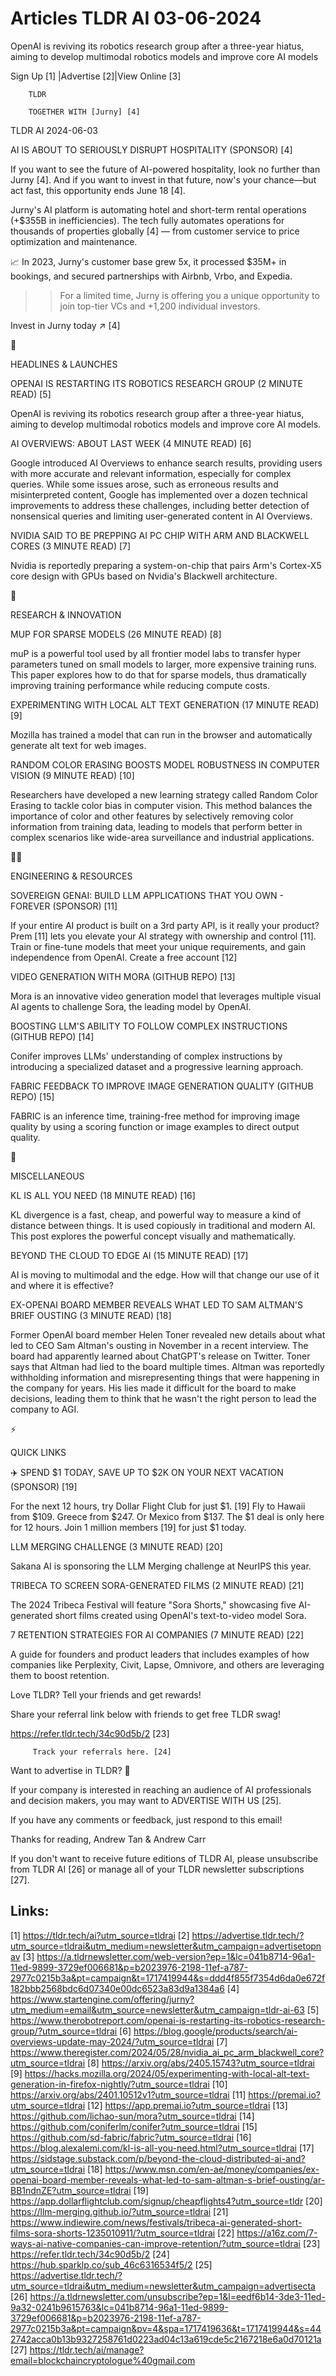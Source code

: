 # Articles TLDR AI 03-06-2024

OpenAI is reviving its robotics research group after a three-year
hiatus, aiming to develop multimodal robotics models and improve core
AI models  

 Sign Up [1] |Advertise [2]|View Online [3] 

		TLDR 

		TOGETHER WITH [Jurny] [4]

TLDR AI 2024-06-03

 AI IS ABOUT TO SERIOUSLY DISRUPT HOSPITALITY (SPONSOR) [4] 

 If you want to see the future of AI-powered hospitality, look no
further than Jurny [4]. And if you want to invest in that future,
now's your chance—but act fast, this opportunity ends June 18 [4].

Jurny's AI platform is automating hotel and short-term rental
operations (+$355B in inefficiencies). The tech fully automates
operations for thousands of properties globally [4] — from customer
service to price optimization and maintenance.

📈 In 2023, Jurny's customer base grew 5x, it processed $35M+ in
bookings, and secured partnerships with Airbnb, Vrbo, and Expedia. 

>>For a limited time, Jurny is offering you a unique opportunity to
join top-tier VCs and +1,200 individual investors. 

Invest in Jurny today ↗️ [4]

🚀 

HEADLINES & LAUNCHES

 OPENAI IS RESTARTING ITS ROBOTICS RESEARCH GROUP (2 MINUTE READ) [5] 

 OpenAI is reviving its robotics research group after a three-year
hiatus, aiming to develop multimodal robotics models and improve core
AI models. 

 AI OVERVIEWS: ABOUT LAST WEEK (4 MINUTE READ) [6] 

 Google introduced AI Overviews to enhance search results, providing
users with more accurate and relevant information, especially for
complex queries. While some issues arose, such as erroneous results
and misinterpreted content, Google has implemented over a dozen
technical improvements to address these challenges, including better
detection of nonsensical queries and limiting user-generated content
in AI Overviews. 

 NVIDIA SAID TO BE PREPPING AI PC CHIP WITH ARM AND BLACKWELL CORES (3
MINUTE READ) [7] 

 Nvidia is reportedly preparing a system-on-chip that pairs Arm's
Cortex-X5 core design with GPUs based on Nvidia's Blackwell
architecture. 

🧠 

RESEARCH & INNOVATION

 MUP FOR SPARSE MODELS (26 MINUTE READ) [8] 

 muP is a powerful tool used by all frontier model labs to transfer
hyper parameters tuned on small models to larger, more expensive
training runs. This paper explores how to do that for sparse models,
thus dramatically improving training performance while reducing
compute costs. 

 EXPERIMENTING WITH LOCAL ALT TEXT GENERATION (17 MINUTE READ) [9] 

 Mozilla has trained a model that can run in the browser and
automatically generate alt text for web images. 

 RANDOM COLOR ERASING BOOSTS MODEL ROBUSTNESS IN COMPUTER VISION (9
MINUTE READ) [10] 

 Researchers have developed a new learning strategy called Random
Color Erasing to tackle color bias in computer vision. This method
balances the importance of color and other features by selectively
removing color information from training data, leading to models that
perform better in complex scenarios like wide-area surveillance and
industrial applications. 

🧑‍💻 

ENGINEERING & RESOURCES

 SOVEREIGN GENAI: BUILD LLM APPLICATIONS THAT YOU OWN - FOREVER
(SPONSOR) [11] 

 If your entire AI product is built on a 3rd party API, is it really
your product? Prem [11] lets you elevate your AI strategy with
ownership and control [11]. Train or fine-tune models that meet your
unique requirements, and gain independence from OpenAI. Create a free
account [12] 

 VIDEO GENERATION WITH MORA (GITHUB REPO) [13] 

 Mora is an innovative video generation model that leverages multiple
visual AI agents to challenge Sora, the leading model by OpenAI. 

 BOOSTING LLM'S ABILITY TO FOLLOW COMPLEX INSTRUCTIONS (GITHUB REPO)
[14] 

 Conifer improves LLMs' understanding of complex instructions by
introducing a specialized dataset and a progressive learning approach.


 FABRIC FEEDBACK TO IMPROVE IMAGE GENERATION QUALITY (GITHUB REPO)
[15] 

 FABRIC is an inference time, training-free method for improving image
quality by using a scoring function or image examples to direct output
quality. 

🎁 

MISCELLANEOUS

 KL IS ALL YOU NEED (18 MINUTE READ) [16] 

 KL divergence is a fast, cheap, and powerful way to measure a kind of
distance between things. It is used copiously in traditional and
modern AI. This post explores the powerful concept visually and
mathematically. 

 BEYOND THE CLOUD TO EDGE AI (15 MINUTE READ) [17] 

 AI is moving to multimodal and the edge. How will that change our use
of it and where it is effective? 

 EX-OPENAI BOARD MEMBER REVEALS WHAT LED TO SAM ALTMAN'S BRIEF OUSTING
(3 MINUTE READ) [18] 

 Former OpenAI board member Helen Toner revealed new details about
what led to CEO Sam Altman's ousting in November in a recent
interview. The board had apparently learned about ChatGPT's release on
Twitter. Toner says that Altman had lied to the board multiple times.
Altman was reportedly withholding information and misrepresenting
things that were happening in the company for years. His lies made it
difficult for the board to make decisions, leading them to think that
he wasn't the right person to lead the company to AGI. 

⚡ 

QUICK LINKS

 ✈️ SPEND $1 TODAY, SAVE UP TO $2K ON YOUR NEXT VACATION (SPONSOR)
[19] 

 For the next 12 hours, try Dollar Flight Club for just $1. [19] Fly
to Hawaii from $109. Greece from $247. Or Mexico from $137. The $1
deal is only here for 12 hours. Join 1 million members [19] for just
$1 today. 

 LLM MERGING CHALLENGE (3 MINUTE READ) [20] 

 Sakana AI is sponsoring the LLM Merging challenge at NeurIPS this
year. 

 TRIBECA TO SCREEN SORA-GENERATED FILMS (2 MINUTE READ) [21] 

 The 2024 Tribeca Festival will feature "Sora Shorts," showcasing five
AI-generated short films created using OpenAI's text-to-video model
Sora. 

 7 RETENTION STRATEGIES FOR AI COMPANIES (7 MINUTE READ) [22] 

 A guide for founders and product leaders that includes examples of
how companies like Perplexity, Civit, Lapse, Omnivore, and others are
leveraging them to boost retention. 

Love TLDR? Tell your friends and get rewards!

 Share your referral link below with friends to get free TLDR swag! 

 https://refer.tldr.tech/34c90d5b/2 [23] 

		 Track your referrals here. [24] 

Want to advertise in TLDR? 📰

 If your company is interested in reaching an audience of AI
professionals and decision makers, you may want to ADVERTISE WITH US
[25]. 

 If you have any comments or feedback, just respond to this email! 

Thanks for reading, 
Andrew Tan & Andrew Carr 

If you don't want to receive future editions of TLDR AI, please
unsubscribe from TLDR AI [26] or manage all of your TLDR newsletter
subscriptions [27]. 

 

Links:
------
[1] https://tldr.tech/ai?utm_source=tldrai
[2] https://advertise.tldr.tech/?utm_source=tldrai&utm_medium=newsletter&utm_campaign=advertisetopnav
[3] https://a.tldrnewsletter.com/web-version?ep=1&lc=041b8714-96a1-11ed-9899-3729ef006681&p=b2023976-2198-11ef-a787-2977c0215b3a&pt=campaign&t=1717419944&s=ddd4f855f7354d6da0e672f182bbb2568bdc6d07340e00dc6523a83d9a1384a6
[4] https://www.startengine.com/offering/jurny?utm_medium=email&utm_source=newsletter&utm_campaign=tldr-ai-63
[5] https://www.therobotreport.com/openai-is-restarting-its-robotics-research-group/?utm_source=tldrai
[6] https://blog.google/products/search/ai-overviews-update-may-2024/?utm_source=tldrai
[7] https://www.theregister.com/2024/05/28/nvidia_ai_pc_arm_blackwell_core?utm_source=tldrai
[8] https://arxiv.org/abs/2405.15743?utm_source=tldrai
[9] https://hacks.mozilla.org/2024/05/experimenting-with-local-alt-text-generation-in-firefox-nightly/?utm_source=tldrai
[10] https://arxiv.org/abs/2401.10512v1?utm_source=tldrai
[11] https://premai.io?utm_source=tldrai
[12] https://app.premai.io?utm_source=tldrai
[13] https://github.com/lichao-sun/mora?utm_source=tldrai
[14] https://github.com/coniferlm/conifer?utm_source=tldrai
[15] https://github.com/sd-fabric/fabric?utm_source=tldrai
[16] https://blog.alexalemi.com/kl-is-all-you-need.html?utm_source=tldrai
[17] https://sidstage.substack.com/p/beyond-the-cloud-distributed-ai-and?utm_source=tldrai
[18] https://www.msn.com/en-ae/money/companies/ex-openai-board-member-reveals-what-led-to-sam-altman-s-brief-ousting/ar-BB1ndnZE?utm_source=tldrai
[19] https://app.dollarflightclub.com/signup/cheapflights4?utm_source=tldr
[20] https://llm-merging.github.io/?utm_source=tldrai
[21] https://www.indiewire.com/news/festivals/tribeca-ai-generated-short-films-sora-shorts-1235010911/?utm_source=tldrai
[22] https://a16z.com/7-ways-ai-native-companies-can-improve-retention/?utm_source=tldrai
[23] https://refer.tldr.tech/34c90d5b/2
[24] https://hub.sparklp.co/sub_46c6316534f5/2
[25] https://advertise.tldr.tech/?utm_source=tldrai&utm_medium=newsletter&utm_campaign=advertisecta
[26] https://a.tldrnewsletter.com/unsubscribe?ep=1&l=eedf6b14-3de3-11ed-9a32-0241b9615763&lc=041b8714-96a1-11ed-9899-3729ef006681&p=b2023976-2198-11ef-a787-2977c0215b3a&pt=campaign&pv=4&spa=1717419636&t=1717419944&s=442742acca0b13b9327258761d0223ad04c13a619cde5c2167218e6a0d70121a
[27] https://tldr.tech/ai/manage?email=blockchaincryptologue%40gmail.com